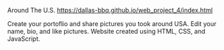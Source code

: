 Around The U.S. https://dallas-bbq.github.io/web_project_4/index.html

Create your portoflio and share pictures you took around USA. Edit your name, bio, and like pictures. Website created using HTML, CSS, and JavaScript.
